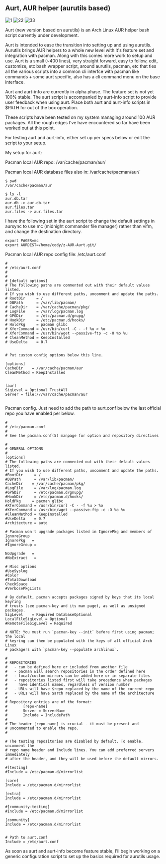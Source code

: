 ## Aurt, AUR helper (aurutils based)
![1](https://user-images.githubusercontent.com/36802396/37560155-a1e0bdb6-29f0-11e8-827a-291d0def2176.png)
![22](https://user-images.githubusercontent.com/36802396/37556068-e7159b9c-29ad-11e8-8076-f85c9f31a067.png)
![33](https://user-images.githubusercontent.com/36802396/37560287-b67d6d80-29f2-11e8-82c1-82e3cdd23845.png)

Aurt (new version based on aurutils) is an Arch Linux AUR helper bash script currently under development.

Aurt is intended to ease the transition into setting up and using aurutils. Aurutils brings AUR helpers to a whole new level with it's feature set and integration with pacman. Along with this comes more work to setup and use. Aurt is a small (~400 lines), very straight forward, easy to follow, edit, customize, etc  bash wrapper script, around aurutils, pacman, etc that ties all the various scripts into a common cli interfce with pacman like commands + some aurt specific, also has a cli command menu on the base interface.


Aurt and aurt-info are currently in alpha phase. The feature set is not yet 100% stable. The aurt script is accompanied by aurt-info script to provide user feedback when using aurt. Place both aurt and aurt-info scripts in $PATH for out of the box operation.

These scripts have been tested on my system managing around 100 AUR packages. All the rough edges I've have encountered so far have been worked out at this point.


For testing aurt and aurt-info, either set up per specs below or edit the script to your setup.

My setup for aurt:

Pacman local AUR repo: /var/cache/pacman/aur/

Pacman local AUR database files also in: /var/cache/pacman/aur/
```
$ pwd
/var/cache/pacman/aur

$ ls -l
aur.db.tar
aur.db -> aur.db.tar
aur.files.tar
aur.files -> aur.files.tar
```

I have the following set in the aurt script to change the default settings in aursync to use mc (midnight commander file manager) rather than vifm, and change the destination directory.

```
export PAGER=mc
export AURDEST=/home/cody/z-AUR-Aurt.git/
```



Pacman local AUR repo config file: /etc/aurt.conf

```
#
# /etc/aurt.conf
#
#
# [default options]
# The following paths are commented out with their default values listed.
# If you wish to use different paths, uncomment and update the paths.
# RootDir     = /
# DBPath      = /var/lib/pacman/
# CacheDir    = /var/cache/pacman/pkg/
# LogFile     = /var/log/pacman.log
# GPGDir      = /etc/pacman.d/gnupg/
# HookDir     = /etc/pacman.d/hooks/
# HoldPkg     = pacman glibc
# XferCommand = /usr/bin/curl -C - -f %u > %o
# XferCommand = /usr/bin/wget --passive-ftp -c -O %o %u
# CleanMethod = KeepInstalled
# UseDelta    = 0.7


# Put custom config options below this line.

[options]
CacheDir    = /var/cache/pacman/aur
CleanMethod = KeepInstalled


[aur]
SigLevel = Optional TrustAll
Server = file:///var/cache/pacman/aur


```


Pacman config. Just need to add the path to aurt.conf below the last official repo you have enabled per below.

```
#
# /etc/pacman.conf
#
# See the pacman.conf(5) manpage for option and repository directives

#
# GENERAL OPTIONS
#
[options]
# The following paths are commented out with their default values listed.
# If you wish to use different paths, uncomment and update the paths.
#RootDir     = /
#DBPath      = /var/lib/pacman/
CacheDir    = /var/cache/pacman/pkg/
#LogFile     = /var/log/pacman.log
#GPGDir      = /etc/pacman.d/gnupg/
#HookDir     = /etc/pacman.d/hooks/
HoldPkg     = pacman glibc
#XferCommand = /usr/bin/curl -C - -f %u > %o
#XferCommand = /usr/bin/wget --passive-ftp -c -O %o %u
#CleanMethod = KeepInstalled
#UseDelta    = 0.7
Architecture = auto

# Pacman won't upgrade packages listed in IgnorePkg and members of IgnoreGroup
IgnorePkg   =
#IgnoreGroup =

NoUpgrade   =
#NoExtract   =

# Misc options
#UseSyslog
#Color
#TotalDownload
CheckSpace
#VerbosePkgLists

# By default, pacman accepts packages signed by keys that its local keyring
# trusts (see pacman-key and its man page), as well as unsigned packages.
SigLevel    = Required DatabaseOptional
LocalFileSigLevel = Optional
#RemoteFileSigLevel = Required

# NOTE: You must run `pacman-key --init` before first using pacman; the local
# keyring can then be populated with the keys of all official Arch Linux
# packagers with `pacman-key --populate archlinux`.

#
# REPOSITORIES
#   - can be defined here or included from another file
#   - pacman will search repositories in the order defined here
#   - local/custom mirrors can be added here or in separate files
#   - repositories listed first will take precedence when packages
#     have identical names, regardless of version number
#   - URLs will have $repo replaced by the name of the current repo
#   - URLs will have $arch replaced by the name of the architecture
#
# Repository entries are of the format:
#       [repo-name]
#       Server = ServerName
#       Include = IncludePath
#
# The header [repo-name] is crucial - it must be present and
# uncommented to enable the repo.
#

# The testing repositories are disabled by default. To enable, uncomment the
# repo name header and Include lines. You can add preferred servers immediately
# after the header, and they will be used before the default mirrors.

#[testing]
#Include = /etc/pacman.d/mirrorlist

[core]
Include = /etc/pacman.d/mirrorlist

[extra]
Include = /etc/pacman.d/mirrorlist

#[community-testing]
#Include = /etc/pacman.d/mirrorlist

[community]
Include = /etc/pacman.d/mirrorlist


# Path to aurt.conf
Include = /etc/aurt.conf

```

As soon as aurt and aurt-info become feature stable, I'll begin working on a generic configuration script to set up the basics required for aurutils usage. 

